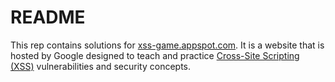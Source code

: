 # README

This rep contains solutions for [xss-game.appspot.com](https://xss-game.appspot.com/). It is a website that is hosted by Google designed to teach and practice [Cross-Site Scripting (XSS)](https://owasp.org/www-community/attacks/xss/) vulnerabilities and security concepts.
